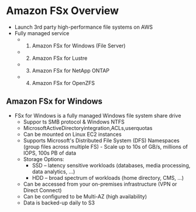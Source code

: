 # Amazon FSx Overview

- Launch 3rd party high-performance file systems on AWS
- Fully managed service
  - 1. Amazon FSx for Windows (File Server)
  - 2. Amazon FSx for Lustre
  - 3. Amazon FSx for NetApp ONTAP
  - 4. Amazon FSx for OpenZFS

## Amazon FSx for Windows
- FSx for Windows is a fully managed Windows file system share drive 
  - Suppor ts SMB protocol & Windows NTFS
  - MicrosoftActiveDirectoryintegration,ACLs,userquotas
  - Can be mounted on Linux EC2 instances
  - Supports Microsoft's Distributed File System (DFS) Namespaces (group files across multiple FS) - Scale up to 10s of GB/s, millions of IOPS, 100s PB of data
  - Storage Options:
    - SSD – latency sensitive workloads (databases, media processing, data analytics, ...) 
    - HDD – broad spectrum of workloads (home directory, CMS, ...)
  - Can be accessed from your on-premises infrastructure (VPN or Direct Connect) 
  - Can be configured to be Multi-AZ (high availability)
  - Data is backed-up daily to S3